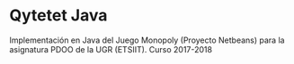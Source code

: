 # Qytetet Java

Implementación en Java del Juego Monopoly (Proyecto Netbeans) para la asignatura PDOO de la UGR (ETSIIT). Curso 2017-2018
